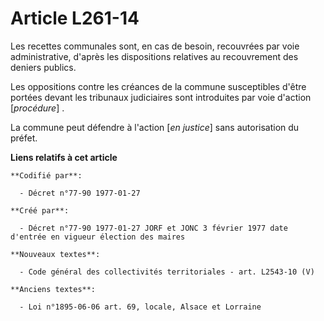 # Article L261-14

Les recettes communales sont, en cas de besoin, recouvrées par voie administrative, d'après les dispositions relatives au
recouvrement des deniers publics. 

Les oppositions contre les créances de la commune susceptibles d'être portées devant les tribunaux judiciaires sont
introduites par voie d'action [*procédure*] . 

La commune peut défendre à l'action [*en justice*] sans autorisation du préfet.

**Liens relatifs à cet article**

	**Codifié par**:

	  - Décret n°77-90 1977-01-27

	**Créé par**:

	  - Décret n°77-90 1977-01-27 JORF et JONC 3 février 1977 date d'entrée en vigueur élection des maires

	**Nouveaux textes**:

	  - Code général des collectivités territoriales - art. L2543-10 (V)

	**Anciens textes**:

	  - Loi n°1895-06-06 art. 69, locale, Alsace et Lorraine
